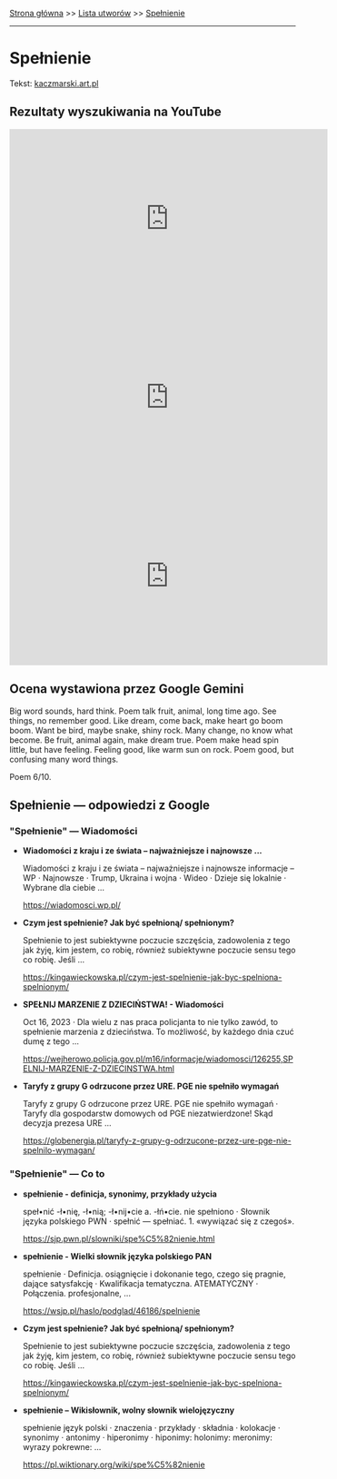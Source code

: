 [Strona główna](../index.md) >> [Lista utworów](../list.md) >> [Spełnienie](552.md)

---

# Spełnienie

Tekst: [kaczmarski.art.pl](https://www.kaczmarski.art.pl/tworczosc/wiersze/spelnienie/)

## Rezultaty wyszukiwania na YouTube

<iframe width="560" height="315" src="https://www.youtube.com/embed/8IaWemVjIhY?si=IdontcarewhotheIRSsendsImnotpayingtaxes" title="YouTube video player" frameborder="0" allow="accelerometer; autoplay; clipboard-write; encrypted-media; gyroscope; picture-in-picture; web-share" referrerpolicy="strict-origin-when-cross-origin" allowfullscreen></iframe>

<iframe width="560" height="315" src="https://www.youtube.com/embed/CbgDBzEse2I?si=IdontcarewhotheIRSsendsImnotpayingtaxes" title="YouTube video player" frameborder="0" allow="accelerometer; autoplay; clipboard-write; encrypted-media; gyroscope; picture-in-picture; web-share" referrerpolicy="strict-origin-when-cross-origin" allowfullscreen></iframe>

<iframe width="560" height="315" src="https://www.youtube.com/embed/cz2VnOOHcmY?si=IdontcarewhotheIRSsendsImnotpayingtaxes" title="YouTube video player" frameborder="0" allow="accelerometer; autoplay; clipboard-write; encrypted-media; gyroscope; picture-in-picture; web-share" referrerpolicy="strict-origin-when-cross-origin" allowfullscreen></iframe>

## Ocena wystawiona przez Google Gemini

Big word sounds, hard think. Poem talk fruit, animal, long time ago. See things, no remember good. Like dream, come back, make heart go boom boom. Want be bird, maybe snake, shiny rock. Many change, no know what become. Be fruit, animal again, make dream true. Poem make head spin little, but have feeling. Feeling good, like warm sun on rock. Poem good, but confusing many word things.

Poem 6/10.


## Spełnienie — odpowiedzi z Google

### "Spełnienie" — Wiadomości

- **Wiadomości z kraju i ze świata – najważniejsze i najnowsze ...**

    Wiadomości z kraju i ze świata – najważniejsze i najnowsze informacje – WP · Najnowsze · Trump, Ukraina i wojna · Wideo · Dzieje się lokalnie · Wybrane dla ciebie ... 

   <https://wiadomosci.wp.pl/>
- **Czym jest spełnienie? Jak być spełnioną/ spełnionym?**

    Spełnienie to jest subiektywne poczucie szczęścia, zadowolenia z tego jak żyję, kim jestem, co robię, również subiektywne poczucie sensu tego co robię. Jeśli ... 

   <https://kingawieckowska.pl/czym-jest-spelnienie-jak-byc-spelniona-spelnionym/>
- **SPEŁNIJ MARZENIE Z DZIECIŃSTWA! - Wiadomości**

    Oct 16, 2023  ·  Dla wielu z nas praca policjanta to nie tylko zawód, to spełnienie marzenia z dzieciństwa. To możliwość, by każdego dnia czuć dumę z tego ... 

   <https://wejherowo.policja.gov.pl/m16/informacje/wiadomosci/126255,SPELNIJ-MARZENIE-Z-DZIECINSTWA.html>
- **Taryfy z grupy G odrzucone przez URE. PGE nie spełniło wymagań**

    Taryfy z grupy G odrzucone przez URE. PGE nie spełniło wymagań · Taryfy dla gospodarstw domowych od PGE niezatwierdzone! Skąd decyzja prezesa URE ... 

   <https://globenergia.pl/taryfy-z-grupy-g-odrzucone-przez-ure-pge-nie-spelnilo-wymagan/>

### "Spełnienie" — Co to

- **spełnienie - definicja, synonimy, przykłady użycia**

    speł•nić -ł•nię, -ł•nią; -ł•nij•cie  a. -łń•cie. nie spełniono · Słownik języka polskiego PWN · spełnić — spełniać. 1. «wywiązać się z czegoś». 

   <https://sjp.pwn.pl/slowniki/spe%C5%82nienie.html>
- **spełnienie - Wielki słownik języka polskiego PAN**

    spełnienie · Definicja. osiągnięcie i dokonanie tego, czego się pragnie, dające satysfakcję · Kwalifikacja tematyczna. ATEMATYCZNY · Połączenia. profesjonalne, ... 

   <https://wsjp.pl/haslo/podglad/46186/spelnienie>
- **Czym jest spełnienie? Jak być spełnioną/ spełnionym?**

    Spełnienie to jest subiektywne poczucie szczęścia, zadowolenia z tego jak żyję, kim jestem, co robię, również subiektywne poczucie sensu tego co robię. Jeśli ... 

   <https://kingawieckowska.pl/czym-jest-spelnienie-jak-byc-spelniona-spelnionym/>
- **spełnienie – Wikisłownik, wolny słownik wielojęzyczny**

    spełnienie język polski  · znaczenia · przykłady · składnia · kolokacje · synonimy · antonimy · hiperonimy · hiponimy: holonimy: meronimy: wyrazy pokrewne: ... 

   <https://pl.wiktionary.org/wiki/spe%C5%82nienie>

